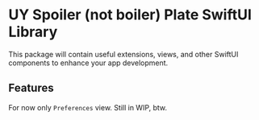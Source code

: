 # UY Spoiler (not boiler) Plate SwiftUI Library
This package will contain useful extensions, views, and other SwiftUI components to enhance your app development.

## Features
For now only `Preferences` view. Still in WIP, btw.
